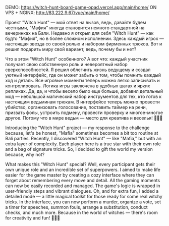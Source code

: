 DEMO: https://witch-hunt-board-game-opad.vercel.app/main/home/
ON VPS + NGINX: http://83.222.9.67/vue/main/home/

Проект "Witch Hunt" — мой ответ на вызов, ведь, давайте будем честными, "Мафия" иногда становится немного стандартной на вечеринках на Бали. Недавно я открыл для себя "Witch Hunt" — как будто "Мафия", но в более сложном исполнении. Здесь каждый игрок — настоящая звезда со своей ролью и набором фирменных трюков. Вот и решил подарить миру свой вариант, ведь, почему бы и нет?

Что в этом "Witch Hunt" особенного? А вот что: каждый участник получает свою собственную роль и невероятный набор сверхспособностей. Я решил облегчить жизнь ведущему и создал уютный интерфейс, где он может забыть о том, чтобы помнить каждый ход и деталь. Все игровые моменты теперь можно легко записывать и контролировать. Логика игры заключена в удобных шагах и ярких репликах. Да, да, и чтобы весело было еще больше, добавил детальный мод — небольшой магический набор инструментов для тех, кто готов к настоящим ведьминам трюкам. В интерфейсе теперь можно провести убийство, организовать голосование, поставить таймер на речи, призвать фолы, устроить подмену, провести проверку и многое-многое другое. Потому что в мире ведьм — место для креатива и веселья! 🧙‍♂️✨

Introducing the "Witch Hunt" project — my response to the challenge because, let's be honest, "Mafia" sometimes becomes a bit too routine at Bali parties. Recently, I discovered "Witch Hunt" — like "Mafia," but with an extra layer of complexity. Each player here is a true star with their own role and a bag of signature tricks. So, I decided to gift the world my version because, why not?

What makes this "Witch Hunt" special? Well, every participant gets their own unique role and an incredible set of superpowers. I aimed to make life easier for the game master by creating a cozy interface where they can forget about remembering every move and detail. All the gaming moments can now be easily recorded and managed. The game's logic is wrapped in user-friendly steps and vibrant dialogues. Oh, and for extra fun, I added a detailed mode — a little magical toolkit for those ready for some real witchy tricks. In the interface, you can now perform a murder, organize a vote, set a timer for speeches, summon fouls, arrange a substitution, conduct checks, and much more. Because in the world of witches — there's room for creativity and fun! 🧙‍♂️✨
